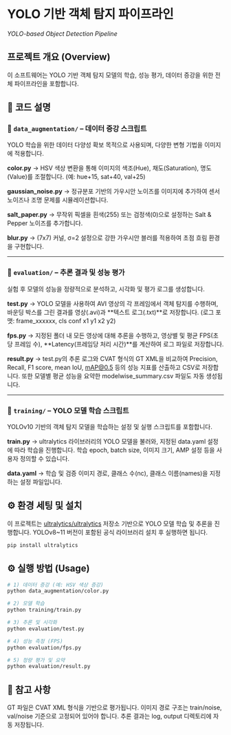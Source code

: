 # YOLO 기반 객체 탐지 파이프라인
*YOLO-based Object Detection Pipeline*

## 프로젝트 개요 (Overview)
이 소프트웨어는 YOLO 기반 객체 탐지 모델의 학습, 성능 평가, 데이터 증강을 위한 전체 파이프라인을 포함합니다.

## 📄 코드 설명
### 📁 `data_augmentation/` – 데이터 증강 스크립트
YOLO 학습을 위한 데이터 다양성 확보 목적으로 사용되며, 다양한 변형 기법을 이미지에 적용합니다.

**color.py**
→ HSV 색상 변환을 통해 이미지의 색조(Hue), 채도(Saturation), 명도(Value)를 조절합니다.
(예: hue+15, sat+40, val+25)

**gaussian_noise.py**
→ 정규분포 기반의 가우시안 노이즈를 이미지에 추가하여 센서 노이즈나 조명 문제를 시뮬레이션합니다.

**salt_paper.py**
→ 무작위 픽셀을 흰색(255) 또는 검정색(0)으로 설정하는 Salt & Pepper 노이즈를 추가합니다.

**blur.py**
→ (7x7) 커널, σ=2 설정으로 강한 가우시안 블러를 적용하여 초점 흐림 환경을 구현합니다.

---

### 📁 `evaluation/` – 추론 결과 및 성능 평가
실험 후 모델의 성능을 정량적으로 분석하고, 시각화 및 평가 로그를 생성합니다.

**test.py**
→ YOLO 모델을 사용하여 AVI 영상의 각 프레임에서 객체 탐지를 수행하며,
바운딩 박스를 그린 결과를 영상(.avi)과 **텍스트 로그(.txt)**로 저장합니다.
(로그 포맷: frame_xxxxxx, cls conf x1 y1 x2 y2)

**fps.py**
→ 지정된 폴더 내 모든 영상에 대해 추론을 수행하고, 영상별 및 평균 FPS(초당 프레임 수),
**Latency(프레임당 처리 시간)**를 계산하여 로그 파일로 저장합니다.

**result.py**
→ test.py의 추론 로그와 CVAT 형식의 GT XML을 비교하여
Precision, Recall, F1 score, mean IoU, mAP@0.5 등의 성능 지표를 산출하고
CSV로 저장합니다.
또한 모델별 평균 성능을 요약한 modelwise_summary.csv 파일도 자동 생성됩니다.

---

### 📁 `training/` – YOLO 모델 학습 스크립트
YOLOv10 기반의 객체 탐지 모델을 학습하는 설정 및 실행 스크립트를 포함합니다.

**train.py**
→ ultralytics 라이브러리의 YOLO 모델을 불러와, 지정된 data.yaml 설정에 따라 학습을 진행합니다.
학습 epoch, batch size, 이미지 크기, AMP 설정 등을 사용자 정의할 수 있습니다.

**data.yaml**
→ 학습 및 검증 이미지 경로, 클래스 수(nc), 클래스 이름(names)을 지정하는 설정 파일입니다.


## ⚙️ 환경 세팅 및 설치
이 프로젝트는 [ultralytics/ultralytics](https://github.com/ultralytics/ultralytics) 저장소 기반으로 YOLO 모델 학습 및 추론을 진행합니다.
YOLOv8~11 버전이 포함된 공식 라이브러리 설치 후 실행하면 됩니다.
```bash
pip install ultralytics
```


## ⚙️ 실행 방법 (Usage)

```bash
# 1) 데이터 증강 (예: HSV 색상 증강)
python data_augmentation/color.py

# 2) 모델 학습
python training/train.py

# 3) 추론 및 시각화
python evaluation/test.py

# 4) 성능 측정 (FPS)
python evaluation/fps.py

# 5) 정량 평가 및 요약
python evaluation/result.py
```


## 📝 참고 사항
GT 파일은 CVAT XML 형식을 기반으로 평가됩니다.
이미지 경로 구조는 train/noise, val/noise 기준으로 고정되어 있어야 합니다.
추론 결과는 log, output 디렉토리에 자동 저장됩니다.
